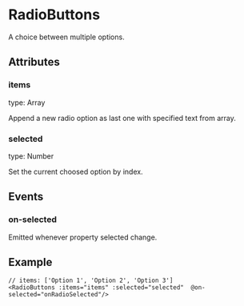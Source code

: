 # RadioButtons

A choice between multiple options.

## Attributes

### items

type: Array

Append a new radio option as last one with specified text from array.

### selected

type: Number

Set the current choosed option by index.

## Events

### on-selected

Emitted whenever property selected change.

## Example

```markup
// items: ['Option 1', 'Option 2', 'Option 3']
<RadioButtons :items="items" :selected="selected"  @on-selected="onRadioSelected"/>
```

